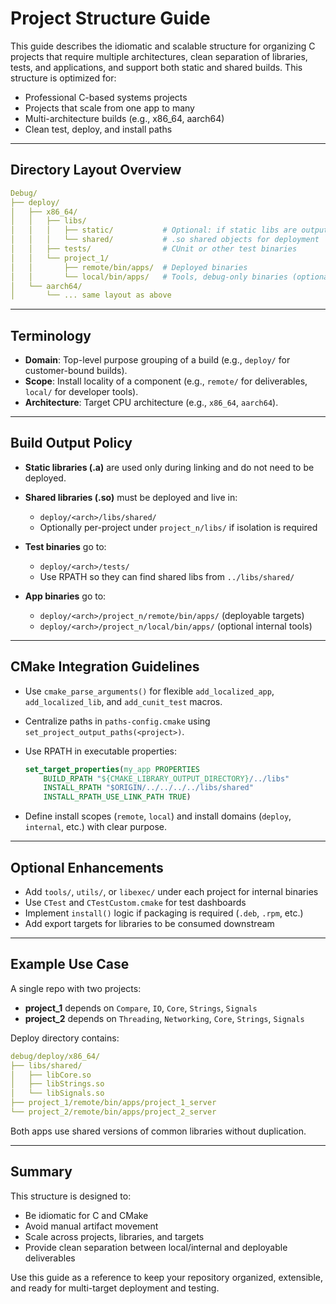 # Project Structure Guide

This guide describes the idiomatic and scalable structure for organizing C projects that require multiple architectures, clean separation of libraries, tests, and applications, and support both static and shared builds. This structure is optimized for:

* Professional C-based systems projects
* Projects that scale from one app to many
* Multi-architecture builds (e.g., x86\_64, aarch64)
* Clean test, deploy, and install paths

---

## Directory Layout Overview

```yaml
Debug/
├── deploy/
│   ├── x86_64/
│   │   ├── libs/
│   │   │   ├── static/           # Optional: if static libs are output separately
│   │   │   └── shared/           # .so shared objects for deployment
│   │   ├── tests/                # CUnit or other test binaries
│   │   └── project_1/
│   │       ├── remote/bin/apps/  # Deployed binaries
│   │       └── local/bin/apps/   # Tools, debug-only binaries (optional)
│   └── aarch64/
│       └── ... same layout as above
```

---

## Terminology

* **Domain**: Top-level purpose grouping of a build (e.g., `deploy/` for customer-bound builds).
* **Scope**: Install locality of a component (e.g., `remote/` for deliverables, `local/` for developer tools).
* **Architecture**: Target CPU architecture (e.g., `x86_64`, `aarch64`).

---

## Build Output Policy

* **Static libraries (.a)** are used only during linking and do not need to be deployed.
* **Shared libraries (.so)** must be deployed and live in:

  * `deploy/<arch>/libs/shared/`
  * Optionally per-project under `project_n/libs/` if isolation is required
* **Test binaries** go to:

  * `deploy/<arch>/tests/`
  * Use RPATH so they can find shared libs from `../libs/shared/`
* **App binaries** go to:

  * `deploy/<arch>/project_n/remote/bin/apps/` (deployable targets)
  * `deploy/<arch>/project_n/local/bin/apps/` (optional internal tools)

---

## CMake Integration Guidelines

* Use `cmake_parse_arguments()` for flexible `add_localized_app`, `add_localized_lib`, and `add_cunit_test` macros.
* Centralize paths in `paths-config.cmake` using `set_project_output_paths(<project>)`.
* Use RPATH in executable properties:

  ```cmake
  set_target_properties(my_app PROPERTIES
      BUILD_RPATH "${CMAKE_LIBRARY_OUTPUT_DIRECTORY}/../libs"
      INSTALL_RPATH "$ORIGIN/../../../../libs/shared"
      INSTALL_RPATH_USE_LINK_PATH TRUE)
  ```

* Define install scopes (`remote`, `local`) and install domains (`deploy`, `internal`, etc.) with clear purpose.

---

## Optional Enhancements

* Add `tools/`, `utils/`, or `libexec/` under each project for internal binaries
* Use `CTest` and `CTestCustom.cmake` for test dashboards
* Implement `install()` logic if packaging is required (`.deb`, `.rpm`, etc.)
* Add export targets for libraries to be consumed downstream

---

## Example Use Case

A single repo with two projects:

* **project\_1** depends on `Compare`, `IO`, `Core`, `Strings`, `Signals`
* **project\_2** depends on `Threading`, `Networking`, `Core`, `Strings`, `Signals`

Deploy directory contains:

```yaml
debug/deploy/x86_64/
├── libs/shared/
│   ├── libCore.so
│   ├── libStrings.so
│   └── libSignals.so
├── project_1/remote/bin/apps/project_1_server
└── project_2/remote/bin/apps/project_2_server
```

Both apps use shared versions of common libraries without duplication.

---

## Summary

This structure is designed to:

* Be idiomatic for C and CMake
* Avoid manual artifact movement
* Scale across projects, libraries, and targets
* Provide clean separation between local/internal and deployable deliverables

Use this guide as a reference to keep your repository organized, extensible, and ready for multi-target deployment and testing.
